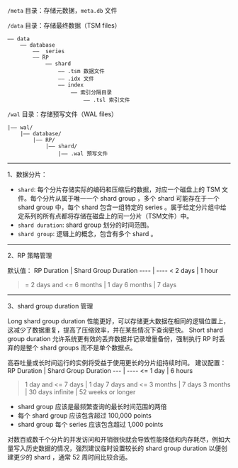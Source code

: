 `/meta` 目录：存储元数据，`meta.db` 文件

`/data` 目录：存储最终数据（TSM files）
```
—— data
    —— database
        —— _series
        —— RP
            —— shard
                —— .tsm 数据文件
                —— .idx 文件
                —— index
                    —— 索引分隔目录
                        —— .tsl 索引文件
```

`/wal` 目录：存储预写文件（WAL files）
```
|—— wal/
    |—— database/
        |—— RP/
            |—— shard/
                |—— .wal 预写文件
```               
                
---
1、数据分片：
- `shard`: 每个分片存储实际的编码和压缩后的数据，对应一个磁盘上的 TSM 文件。每个分片从属于唯一一个 shard group ，多个 shard 可能存在于一个 shard group 中，每个 shard 包含一组特定的 series 。属于给定分片组中给定系列的所有点都将存储在磁盘上的同一分片（TSM文件）中。
- `shard duration`: shard group 划分的时间范围。
- `shard group`: 逻辑上的概念，包含有多个 shard 。

---
2、RP 策略管理

默认值：
RP Duration                 |   Shard Group Duration
---- | ----
< 2 days	                |   1 hour
>= 2 days and <= 6 months   |	1 day
> 6 months	                |   7 days

---
3、shard group duration 管理

Long shard group duration 性能更好，可以存储更大数据在相同的逻辑位置上，这减少了数据重复，提高了压缩效率，并在某些情况下查询更快。
Short shard group duration 允许系统更有效的丢弃数据并记录增量备份，强制执行 RP 时丢弃的是整个 shard groups 而不是单个数据点。

高吞吐量或长时间运行的实例将受益于使用更长的分片组持续时间。
建议配置：
RP Duration	             |   Shard Group Duration
--- | ----
<= 1 day	             |   6 hours
> 1 day and <= 7 days	 |   1 day
> 7 days and <= 3 months |	 7 days
> 3 months	             |   30 days
infinite	             |   52 weeks or longer

- shard group 应该是最频繁查询的最长时间范围的两倍
- 每个 shard group 应该包含超过 100,000 points
- shard group 每个 series 应该包含超过 1,000 points

对数百或数千个分片的并发访问和开销很快就会导致性能降低和内存耗尽，例如大量写入历史数据的情况，强烈建议临时设置较长的 shard group duration 以便创建更少的 shard ，通常 52 周时间比较合适。